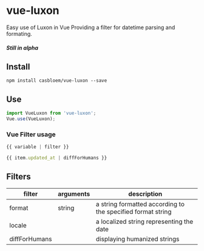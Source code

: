 # vue-luxon
Easy use of Luxon in Vue
Providing a filter for datetime parsing and formating.

##### Still in alpha

## Install
```
npm install casbloem/vue-luxon --save
```

## Use
```javascript
import VueLuxon from 'vue-luxon';
Vue.use(VueLuxon);
```

### Vue Filter usage
```javascript
{{ variable | filter }}
```

```javascript
{{ item.updated_at | diffForHumans }}
```

## Filters
filter | arguments | description
--- | --- | ---
format | string | a string formatted according to the specified format string
locale |  | a localized string representing the date
diffForHumans |  | displaying humanized strings
